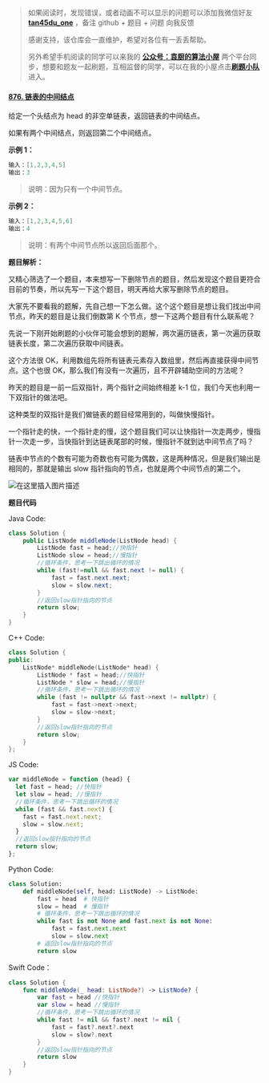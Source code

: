 > 如果阅读时，发现错误，或者动画不可以显示的问题可以添加我微信好友 **[tan45du_one](https://raw.githubusercontent.com/tan45du/tan45du.github.io/master/个人微信.15egrcgqd94w.jpg)** ，备注 github + 题目 + 问题 向我反馈
>
> 感谢支持，该仓库会一直维护，希望对各位有一丢丢帮助。
>
> 另外希望手机阅读的同学可以来我的 <u>[**公众号：袁厨的算法小屋**](https://raw.githubusercontent.com/tan45du/test/master/微信图片_20210320152235.2pthdebvh1c0.png)</u> 两个平台同步，想要和题友一起刷题，互相监督的同学，可以在我的小屋点击<u>[**刷题小队**](https://raw.githubusercontent.com/tan45du/test/master/微信图片_20210320152235.2pthdebvh1c0.png)</u>进入。

#### [876. 链表的中间结点](https://leetcode-cn.com/problems/middle-of-the-linked-list/)

给定一个头结点为 head 的非空单链表，返回链表的中间结点。

如果有两个中间结点，则返回第二个中间结点。

**示例 1：**

```java
输入：[1,2,3,4,5]
输出：3
```

> 说明：因为只有一个中间节点。

**示例 2：**

```java
输入：[1,2,3,4,5,6]
输出：4
```

> 说明：有两个中间节点所以返回后面那个。

**题目解析：**

又精心筛选了一个题目，本来想写一下删除节点的题目，然后发现这个题目更符合目前的节奏，所以先写一下这个题目，明天再给大家写删除节点的题目。

大家先不要看我的题解，先自己想一下怎么做。这个这个题目是想让我们找出中间节点，昨天的题目是让我们倒数第 K 个节点，想一下这两个题目有什么联系呢？

先说一下刚开始刷题的小伙伴可能会想到的题解，两次遍历链表，第一次遍历获取链表长度，第二次遍历获取中间链表。

这个方法很 OK，利用数组先将所有链表元素存入数组里，然后再直接获得中间节点。这个也很 OK，那么我们有没有一次遍历，且不开辟辅助空间的方法呢？

昨天的题目是一前一后双指针，两个指针之间始终相差 k-1 位，我们今天也利用一下双指针的做法吧。

这种类型的双指针是我们做链表的题目经常用到的，叫做快慢指针。

一个指针走的快，一个指针走的慢，这个题目我们可以让快指针一次走两步，慢指针一次走一步，当快指针到达链表尾部的时候，慢指针不就到达中间节点了吗？

链表中节点的个数有可能为奇数也有可能为偶数，这是两种情况，但是我们输出是相同的，那就是输出 slow 指针指向的节点，也就是两个中间节点的第二个。

![在这里插入图片描述](https://img-blog.csdnimg.cn/20210321131249789.gif)

**题目代码**

Java Code:

```java
class Solution {
    public ListNode middleNode(ListNode head) {
        ListNode fast = head;//快指针
        ListNode slow = head;//慢指针
        //循环条件，思考一下跳出循环的情况
        while (fast!=null && fast.next != null) {
            fast = fast.next.next;
            slow = slow.next;
        }
        //返回slow指针指向的节点
        return slow;
    }
}
```

C++ Code:

```cpp
class Solution {
public:
    ListNode* middleNode(ListNode* head) {
        ListNode * fast = head;//快指针
        ListNode * slow = head;//慢指针
        //循环条件，思考一下跳出循环的情况
        while (fast != nullptr && fast->next != nullptr) {
            fast = fast->next->next;
            slow = slow->next;
        }
        //返回slow指针指向的节点
        return slow;
    }
};
```

JS Code:

```js
var middleNode = function (head) {
  let fast = head; //快指针
  let slow = head; //慢指针
  //循环条件，思考一下跳出循环的情况
  while (fast && fast.next) {
    fast = fast.next.next;
    slow = slow.next;
  }
  //返回slow指针指向的节点
  return slow;
};
```

Python Code:

```python
class Solution:
    def middleNode(self, head: ListNode) -> ListNode:
        fast = head  # 快指针
        slow = head  # 慢指针
        # 循环条件，思考一下跳出循环的情况
        while fast is not None and fast.next is not None:
            fast = fast.next.next
            slow = slow.next
        # 返回slow指针指向的节点
        return slow
```

Swift Code：

```swift
class Solution {
    func middleNode(_ head: ListNode?) -> ListNode? {
        var fast = head //快指针
        var slow = head //慢指针
        //循环条件，思考一下跳出循环的情况
        while fast != nil && fast?.next != nil {
            fast = fast?.next?.next
            slow = slow?.next
        }
        //返回slow指针指向的节点
        return slow
    }
}
```
